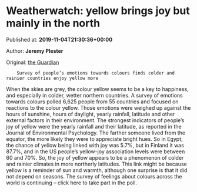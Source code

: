 
# Weatherwatch: yellow brings joy but mainly in the north

Published at: **2019-11-04T21:30:36+00:00**

Author: **Jeremy Plester**

Original: [the Guardian](https://www.theguardian.com/news/2019/nov/04/weatherwatch-yellow-brings-joy-but-mainly-in-the-north)


        Survey of people’s emotions towards colours finds colder and rainier countries enjoy yellow more
      
When the skies are grey, the colour yellow seems to be a key to happiness, and especially in colder, wetter northern countries.
A survey of emotions towards colours polled 6,625 people from 55 countries and focused on reactions to the colour yellow. Those emotions were weighed up against the hours of sunshine, hours of daylight, yearly rainfall, latitude and other external factors in their environment.
The strongest indicators of people’s joy of yellow were the yearly rainfall and their latitude, as reported in the Journal of Environmental Psychology. The farther someone lived from the equator, the more likely they were to appreciate bright hues. So in Egypt, the chance of yellow being linked with joy was 5.7%, but in Finland it was 87.7%, and in the US people’s yellow-joy association levels were between 60 and 70%. So, the joy of yellow appears to be a phenomenon of colder and rainier climates in more northerly latitudes. This link might be because yellow is a reminder of sun and warmth, although one surprise is that it did not depend on seasons.
The survey of feelings about colours across the world is continuing – click here to take part in the poll.
